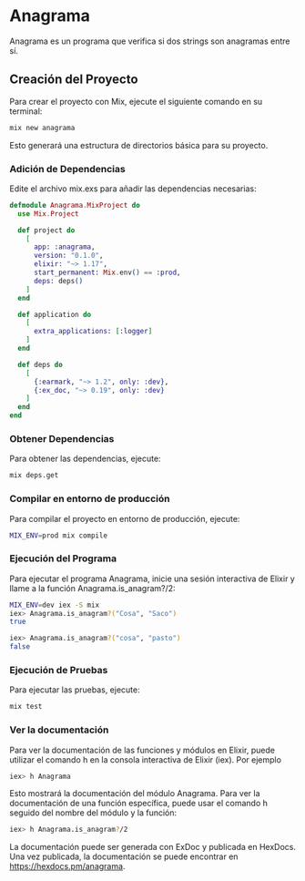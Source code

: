 # Anagrama

Anagrama es un programa que verifica si dos strings son anagramas entre sí.

## Creación del Proyecto

Para crear el proyecto con Mix, ejecute el siguiente comando en su terminal:

```sh
mix new anagrama
```

Esto generará una estructura de directorios básica para su proyecto.

### Adición de Dependencias
Edite el archivo mix.exs para añadir las dependencias necesarias:

```elixir
defmodule Anagrama.MixProject do
  use Mix.Project

  def project do
    [
      app: :anagrama,
      version: "0.1.0",
      elixir: "~> 1.17",
      start_permanent: Mix.env() == :prod,
      deps: deps()
    ]
  end

  def application do
    [
      extra_applications: [:logger]
    ]
  end

  def deps do
    [
      {:earmark, "~> 1.2", only: :dev},
      {:ex_doc, "~> 0.19", only: :dev}
    ]
  end
end
```

### Obtener Dependencias
Para obtener las dependencias, ejecute:

```sh
mix deps.get
```

### Compilar en entorno de producción
Para compilar el proyecto en entorno de producción, ejecute:

```sh
MIX_ENV=prod mix compile
```

### Ejecución del Programa
Para ejecutar el programa Anagrama, inicie una sesión interactiva de Elixir y llame a la función Anagrama.is_anagram?/2:

```sh
MIX_ENV=dev iex -S mix
iex> Anagrama.is_anagram?("Cosa", "Saco")
true

iex> Anagrama.is_anagram?("cosa", "pasto")
false
```

### Ejecución de Pruebas
Para ejecutar las pruebas, ejecute:

```sh
mix test
```

### Ver la documentación
Para ver la documentación de las funciones y módulos en Elixir, puede utilizar el comando h en la consola interactiva de Elixir (iex). Por ejemplo

```sh
iex> h Anagrama
```
Esto mostrará la documentación del módulo Anagrama. Para ver la documentación de una función específica, puede usar el comando h seguido del nombre del módulo y la función:
  
  ```sh
iex> h Anagrama.is_anagram?/2
```
La documentación puede ser generada con ExDoc y publicada en HexDocs. Una vez publicada, la documentación se puede encontrar en https://hexdocs.pm/anagrama. 